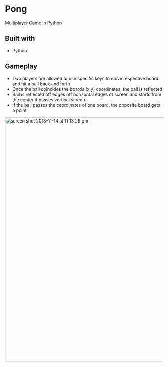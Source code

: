 # Pong
Multiplayer Game in Python

## Built with
- Python 


## Gameplay
* Two players are allowed to use specific keys to move respective board and hit a ball back and forth
* Once the ball coincides the boards (x,y) coordinates, the ball is reflected 
* Ball is reflected off edges off horizontal edges of screen and starts from the center if passes vertical screen
* If the ball passes the coordinates of one board, the opposite board gets a point


<img width="778" alt="screen shot 2018-11-14 at 11 13 29 pm" src="https://user-images.githubusercontent.com/34731628/48529844-00586700-e863-11e8-8c8d-85c5af749e0e.png">

